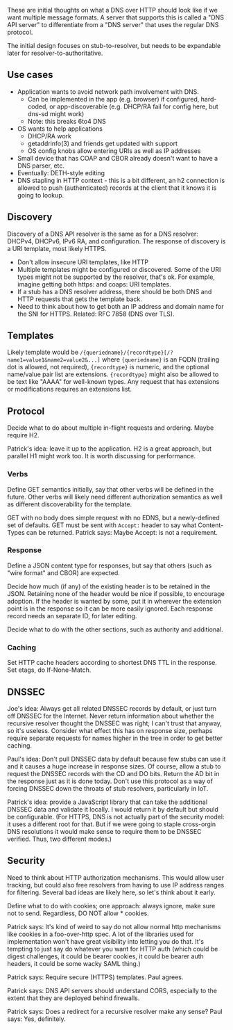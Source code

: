 These are initial thoughts on what a DNS over HTTP should look like if we want
multiple message formats. A server that supports this is called a "DNS API
server" to differentiate from a "DNS server" that uses the regular DNS protocol.

The initial design focuses on stub-to-resolver, but needs to be expandable later
for resolver-to-authoritative.

## Use cases

* Application wants to avoid network path involvement with DNS.
  * Can be implemented in the app (e.g. browser) if configured, hard-coded,
    or app-discoverable (e.g. DHCP/RA fail for config here, but dns-sd
    might work)
  * Note: this breaks 6to4 DNS
* OS wants to help applications
  * DHCP/RA work
  * getaddrinfo(3) and friends get updated with support
  * OS config knobs allow entering URIs as well as IP addresses
* Small device that has COAP and CBOR already doesn't want to have a DNS
  parser, etc.
* Eventually: DETH-style editing
* DNS stapling in HTTP context - this is a bit different, an h2
  connection is allowed to push (authenticated) records at the client
  that it knows it is going to lookup.

## Discovery

Discovery of a DNS API resolver is the same as for a DNS resolver: DHCPv4,
DHCPv6, IPv6 RA, and configuration. The response of discovery is a URI template,
most likely HTTPS.

* Don't allow insecure URI templates, like HTTP
* Multiple templates might be configured or discovered.  Some of the URI types
  might not be supported by the resolver, that's ok.  For example, imagine
  getting both https: and coaps: URI templates.
* If a stub has a DNS resolver address, there should be both DNS and HTTP
  requests that gets the template back.
* Need to think about how to get both an IP address and domain name for
  the SNI for HTTPS. Related: RFC 7858 (DNS over TLS).

## Templates

Likely template would be
`/{queriedname}/{recordtype}[/?name1=value1&name2=value2&...]`
where `{queriedname}` is an FQDN (trailing dot is allowed, not required),
`{recordtype}` is numeric, and the optional name/value pair list are extensions. 
`{recordtype}` might also be allowed to be text like "AAAA" for
well-known types.
Any request that has extensions or modifications requires an extensions list.

## Protocol

Decide what to do about multiple in-flight requests and ordering.
Maybe require H2. 

Patrick's idea: leave it up to the application. H2 is a great approach, but
parallel H1 might work too. It is worth discussing for performance.

### Verbs

Define GET semantics initially, say that other verbs will be defined in the
future.  Other verbs will likely need different authorization semantics as well
as different discoverability for the template.

GET with no body does simple request with no EDNS, but a newly-defined set of
defaults. GET must be sent with `Accept:` header to say what Content-Types can be
returned. Patrick says: Maybe Accept: is not a requirement.

### Response

Define a JSON content type for responses, but say that others (such as "wire
format" and CBOR) are expected.

Decide how much (if any) of the existing header is to be retained in the JSON.
Retaining none of the header would be nice if possible, to encourage adoption.
If the header is wanted by some, put it in wherever the extension point is in
the response so it can be more easily ignored.  Each response record needs an
separate ID, for later editing.

Decide what to do with the other sections, such as authority and additional.

### Caching

Set HTTP cache headers according to shortest DNS TTL in the response.
Set etags, do If-None-Match.

## DNSSEC

Joe's idea: Always get all related DNSSEC records by default, or just turn off
DNSSEC for the Internet. Never return information about whether the recursive
resolver thought the DNSSEC was right; I can't trust that anyway, so it's
useless.  Consider what effect this has on response size, perhaps require
separate requests for names higher in the tree in order to get better caching.

Paul's idea: Don't pull DNSSEC data by default because few stubs can use it and
it causes a huge increase in response sizes. Of course, allow a stub to request
the DNSSEC records with the CD and DO bits. Return the AD bit in the response
just as it is done today. Don't use this protocol as a way of forcing DNSSEC
down the throats of stub resolvers, particularly in IoT.

Patrick's idea: provide a JavaScript library that can take the additional
DNSSEC data and validate it locally. I would return it by default but
should be configurable. (For HTTPS, DNS is not actually part of
the security model: it uses a different root for that. But if we
were going to staple cross-orgin DNS resolutions it would make sense
to require them to be DNSSEC verified. Thus, two different modes.)

## Security

Need to think about HTTP authorization mechanisms. This would allow user
tracking, but could also free resolvers from having to use IP address ranges for
filtering.  Several bad ideas are likely here, so let's think about it early.

Define what to do with cookies; one approach: always ignore, make sure not
to send.  Regardless, DO NOT allow * cookies.

Patrick says: It's kind of weird to say do not allow normal http mechanisms
like cookies in a foo-over-http spec. A lot of the libraries used for
implementation won't have great visibility into letting you do
that. It's tempting to just say do whatever you want for HTTP auth
(which could be digest challenges, it could be bearer cookies, it
could be bearer auth headers, it could be some wacky SAML thing.)

Patrick says: Require secure (HTTPS) templates. Paul agrees.

Patrick says: DNS API servers should understand CORS, especially to the extent that
they are deployed behind firewalls.

Patrick says: Does a redirect for a recursive resolver make any sense?
Paul says: Yes, definitely.

